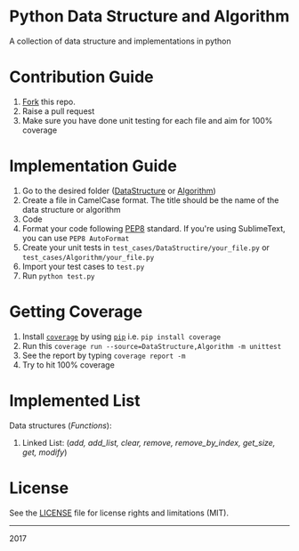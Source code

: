 # Python Data Structure and Algorithm
A collection of data structure and implementations in python

# Contribution Guide
1. [Fork](https://github.com/MaxKusnadi/data-structure-algorithm#fork-destination-box) this repo.
2. Raise a pull request
3. Make sure you have done unit testing for each file and aim for 100% coverage

# Implementation Guide
1. Go to the desired folder ([DataStructure](DataStructure/) or [Algorithm](Algorithm/))
2. Create a file in CamelCase format. The title should be the name of the data structure or algorithm
3. Code
4. Format your code following [PEP8](https://www.python.org/dev/peps/pep-0008/) standard. If you're using SublimeText, you can use `PEP8 AutoFormat`
5. Create your unit tests in `test_cases/DataStructire/your_file.py` or `test_cases/Algorithm/your_file.py`
6. Import your test cases to `test.py`
7. Run `python test.py`

# Getting Coverage
1. Install [`coverage`](https://coverage.readthedocs.io/en/coverage-4.3.4/) by using [`pip`](https://pypi.python.org/pypi/pip) i.e. `pip install coverage`
2. Run this `coverage run --source=DataStructure,Algorithm -m unittest`
3. See the report by typing `coverage report -m`
4. Try to hit 100% coverage

# Implemented List
Data structures (*Functions*):
1. Linked List: (*add, add_list, clear, remove, remove_by_index, get_size, get, modify*)

# License
See the [LICENSE](LICENSE.md) file for license rights and limitations (MIT).

---
2017
